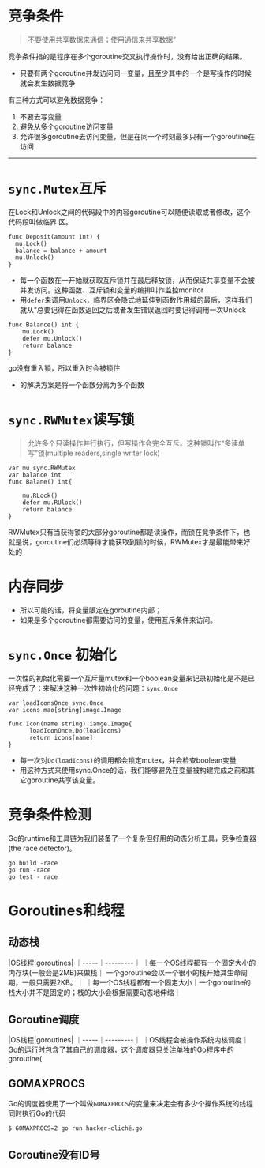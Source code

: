 # 竞争条件
> 不要使用共享数据来通信；使用通信来共享数据”

竞争条件指的是程序在多个goroutine交叉执行操作时，没有给出正确的结果。
* 只要有两个goroutine并发访问同一变量，且至少其中的一个是写操作的时候就会发生数据竞争

有三种方式可以避免数据竞争：
1. 不要去写变量
2. 避免从多个goroutine访问变量
3. 允许很多goroutine去访问变量，但是在同一个时刻最多只有一个goroutine在访问

-----
# `sync.Mutex`互斥


在Lock和Unlock之间的代码段中的内容goroutine可以随便读取或者修改，这个代码段叫做临界
区。
```
func Deposit(amount int) {
  mu.Lock()
  balance = balance + amount
  mu.Unlock()
}
```

* 每一个函数在一开始就获取互斥锁并在最后释放锁，从而保证共享变量不会被并发访问。这种函数、互斥锁和变量的编排叫作监控monitor
* 用`defer`来调用`Unlock`，临界区会隐式地延伸到函数作用域的最后，这样我们就从“总要记得在函数返回之后或者发生错误返回时要记得调用一次Unlock


```
func Balance() int {
    mu.Lock()
    defer mu.Unlock()
    return balance
}
```

go没有重入锁，所以重入时会被锁住
* 的解决方案是将一个函数分离为多个函数


# `sync.RWMutex`读写锁
> 允许多个只读操作并行执行，但写操作会完全互斥。这种锁叫作“多读单写”锁(multiple readers,single writer lock)

```
var mu sync.RWMutex
var balance int
func Balane() int{

    mu.RLock()
    defer mu.RUlock()
    return balance
}
```

RWMutex只有当获得锁的大部分goroutine都是读操作，而锁在竞争条件下，也就是说，goroutine们必须等待才能获取到锁的时候，RWMutex才是最能带来好处的

# 内存同步

* 所以可能的话，将变量限定在goroutine内部；
* 如果是多个goroutine都需要访问的变量，使用互斥条件来访问。

# `sync.Once` 初始化

一次性的初始化需要一个互斥量mutex和一个boolean变量来记录初始化是不是已经完成了；来解决这种一次性初始化的问题：`sync.Once`

```
var loadIconsOnce sync.Once
var icons mao[string]image.Image

func Icon(name string) iamge.Image{
      loadIconOnce.Do(loadIcons)
      return icons[name]  
}
```
* 每一次对`Do(loadIcons)`的调用都会锁定mutex，并会检查boolean变量
* 用这种方式来使用sync.Once的话，我们能够避免在变量被构建完成之前和其它goroutine共享该变量。

# 竞争条件检测
Go的runtime和工具链为我们装备了一个复杂但好用的动态分析工具，竞争检查器(the race detector)。
```
go build -race
go run -race
go test - race
```


# Goroutines和线程

## 动态栈
 |OS线程|goroutines|
｜-----｜---------｜
｜每一个OS线程都有一个固定大小的内存块(一般会是2MB)来做栈｜ 一个goroutine会以一个很小的栈开始其生命周期，一般只需要2KB。｜
｜每一个OS线程都有一个固定大小｜一个goroutine的栈大小并不是固定的；栈的大小会根据需要动态地伸缩｜


## Goroutine调度
 |OS线程|goroutines|
｜-----｜---------｜
｜OS线程会被操作系统内核调度｜Go的运行时包含了其自己的调度器，这个调度器只关注单独的Go程序中的goroutine(


##  GOMAXPROCS
Go的调度器使用了一个叫做`GOMAXPROCS`的变量来决定会有多少个操作系统的线程同时执行Go的代码

```
$ GOMAXPROCS=2 go run hacker‐cliché.go
```

## Goroutine没有ID号
